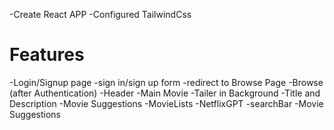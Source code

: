 <!-- Netflix GPT -->

-Create React APP
-Configured TailwindCss

# Features
-Login/Signup page
    -sign in/sign up form
    -redirect to Browse Page
-Browse (after Authentication)
    -Header
    -Main Movie
        -Tailer in Background
        -Title and Description
        -Movie Suggestions
            -MovieLists
-NetflixGPT
    -searchBar
    -Movie Suggestions